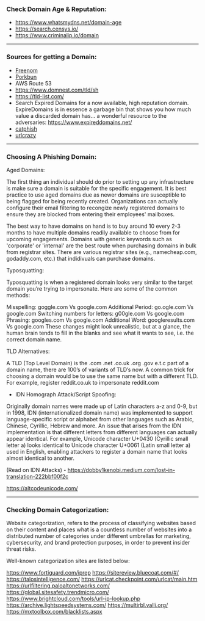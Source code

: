 
### Check Domain Age & Reputation: 

* https://www.whatsmydns.net/domain-age
* https://search.censys.io/
* https://www.criminalip.io/domain


***

### Sources for getting a Domain:

* [Freenom](https://www.freenom.com/en/index.html?lang=en)
* [Porkbun](https://porkbun.com/)
* AWS Route 53
* https://www.domnest.com/tld/sh
* https://tld-list.com/
* Search Expired Domains for a now available, high reputation domain. ExpireDomains is in essence a garbage bin that shows you how much value a discarded domain has... a wonderful resource to the adversaries: 
https://www.expireddomains.net/
* [catphish](https://github.com/ring0lab/catphish)
* [urlcrazy](https://github.com/urbanadventurer/urlcrazy)

***

### Choosing A Phishing Domain:

Aged Domains:

The first thing an individual should do prior to setting up any infrastructure is make sure a domain is suitable for the specific engagement. It is best practice to use aged domains due as newer domains are susceptible to being flagged for being recently created. Organizations can actually configure their email filtering to recongize newly registered domains to ensure they are blocked from entering their employees' mailboxes.

The best way to have domains on hand is to buy around 10 every 2-3 months to have multiple domains readily available to choose from for upcoming engagements. Domains with generic keywords such as 'corporate' or 'internal' are the best route when purchasing domains in bulk from registrar sites. There are various registrar sites (e.g., namecheap.com, godaddy.com, etc.) that indidivuals can purchase domains.

Typosquatting:

Typosquatting is when a registered domain looks very similar to the target domain you’re trying to impersonate. Here are some of the common methods:

Misspelling: goggle.com Vs google.com
Additional Period: go.ogle.com Vs google.com
Switching numbers for letters: g00gle.com Vs google.com
Phrasing: googles.com Vs google.com
Additional Word: googleresults.com Vs google.com
These changes might look unrealistic, but at a glance, the human brain tends to fill in the blanks and see what it wants to see, i.e. the correct domain name.

TLD Alternatives:

A TLD (Top Level Domain) is the .com .net .co.uk .org .gov e.t.c part of a domain name, there are 100’s of variants of TLD’s now. A common trick for choosing a domain would be to use the same name but with a different TLD. For example, register reddit.co.uk to impersonate reddit.com

* IDN Homograph Attack/Script Spoofing:

Originally domain names were made up of Latin characters a-z and 0-9, but in 1998, IDN (internationalized domain name) was implemented to support language-specific script or alphabet from other languages such as Arabic, Chinese, Cyrillic, Hebrew and more. An issue that arises from the IDN implementation is that different letters from different languages can actually appear identical. For example, Unicode character U+0430 (Cyrillic small letter a) looks identical to Unicode character U+0061 (Latin small letter a) used in English, enabling attackers to register a domain name that looks almost identical to another.

(Read on IDN Attacks) - https://dobby1kenobi.medium.com/lost-in-translation-222bbf00f2c

https://altcodeunicode.com/

***

### Checking Domain Categorization: 

Website categorization, refers to the process of classifying websites based on their content and places what is a countless number of websites into a distributed number of categories under different umbrellas for marketing, cybersecurity, and brand protection purposes, in order to prevent insider threat risks.

Well-known categorization sites are listed below:

https://www.fortiguard.com/iprep
https://sitereview.bluecoat.com/#/
https://talosintelligence.com/
https://urlcat.checkpoint.com/urlcat/main.htm
https://urlfiltering.paloaltonetworks.com/
https://global.sitesafety.trendmicro.com/
https://www.brightcloud.com/tools/url-ip-lookup.php
https://archive.lightspeedsystems.com/
https://multirbl.valli.org/
https://mxtoolbox.com/blacklists.aspx

